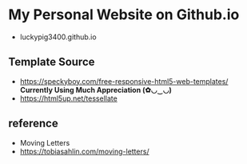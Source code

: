 # My Personal Website on Github.io
+ luckypig3400.github.io

## Template Source
+ https://speckyboy.com/free-responsive-html5-web-templates/
**Currently Using Much Appreciation (✿◡‿◡)**
+ https://html5up.net/tessellate

## reference
+ Moving Letters
+ https://tobiasahlin.com/moving-letters/
